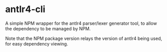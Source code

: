 # antlr4-cli

A simple NPM wrapper for the antlr4 parser/lexer generator tool, to allow the dependency to be managed by NPM.

Note that the NPM package version relays the version of antlr4 being used, for easy dependency viewing.
